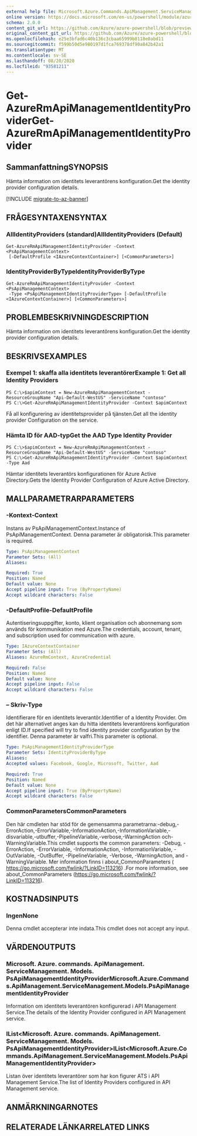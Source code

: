 ```yaml
---
external help file: Microsoft.Azure.Commands.ApiManagement.ServiceManagement.dll-Help.xml
online version: https://docs.microsoft.com/en-us/powershell/module/azurerm.apimanagement/get-azurermapimanagementidentityprovider
schema: 2.0.0
content_git_url: https://github.com/Azure/azure-powershell/blob/preview/src/ResourceManager/ApiManagement/Commands.ApiManagement/help/Get-AzureRmApiManagementIdentityProvider.md
original_content_git_url: https://github.com/Azure/azure-powershell/blob/preview/src/ResourceManager/ApiManagement/Commands.ApiManagement/help/Get-AzureRmApiManagementIdentityProvider.md
ms.openlocfilehash: e25e3bfad6c40b136c3cbaa65999b8118e0abd11
ms.sourcegitcommit: f599b50d5e980197d1fca769378df90a842b42a1
ms.translationtype: MT
ms.contentlocale: sv-SE
ms.lasthandoff: 08/20/2020
ms.locfileid: "93581211"
---
```

# <span data-ttu-id="63feb-101">Get-AzureRmApiManagementIdentityProvider</span><span class="sxs-lookup"><span data-stu-id="63feb-101">Get-AzureRmApiManagementIdentityProvider</span></span>

## <span data-ttu-id="63feb-102">Sammanfattning</span><span class="sxs-lookup"><span data-stu-id="63feb-102">SYNOPSIS</span></span>
<span data-ttu-id="63feb-103">Hämta information om identitets leverantörens konfiguration.</span><span class="sxs-lookup"><span data-stu-id="63feb-103">Get the identity provider configuration details.</span></span>

[!INCLUDE [migrate-to-az-banner](../../includes/migrate-to-az-banner.md)]

## <span data-ttu-id="63feb-104">FRÅGESYNTAXEN</span><span class="sxs-lookup"><span data-stu-id="63feb-104">SYNTAX</span></span>

### <span data-ttu-id="63feb-105">AllIdentityProviders (standard)</span><span class="sxs-lookup"><span data-stu-id="63feb-105">AllIdentityProviders (Default)</span></span>
```
Get-AzureRmApiManagementIdentityProvider -Context <PsApiManagementContext>
 [-DefaultProfile <IAzureContextContainer>] [<CommonParameters>]
```

### <span data-ttu-id="63feb-106">IdentityProviderByType</span><span class="sxs-lookup"><span data-stu-id="63feb-106">IdentityProviderByType</span></span>
```
Get-AzureRmApiManagementIdentityProvider -Context <PsApiManagementContext>
 -Type <PsApiManagementIdentityProviderType> [-DefaultProfile <IAzureContextContainer>] [<CommonParameters>]
```

## <span data-ttu-id="63feb-107">PROBLEMBESKRIVNING</span><span class="sxs-lookup"><span data-stu-id="63feb-107">DESCRIPTION</span></span>
<span data-ttu-id="63feb-108">Hämta information om identitets leverantörens konfiguration.</span><span class="sxs-lookup"><span data-stu-id="63feb-108">Get the identity provider configuration details.</span></span>

## <span data-ttu-id="63feb-109">BESKRIVS</span><span class="sxs-lookup"><span data-stu-id="63feb-109">EXAMPLES</span></span>

### <span data-ttu-id="63feb-110">Exempel 1: skaffa alla identitets leverantörer</span><span class="sxs-lookup"><span data-stu-id="63feb-110">Example 1: Get all Identity Providers</span></span>

```
PS C:\>$apimContext = New-AzureRmApiManagementContext -ResourceGroupName "Api-Default-WestUS" -ServiceName "contoso"
PS C:\>Get-AzureRmApiManagementIdentityProvider -Context $apimContext
```

<span data-ttu-id="63feb-111">Få all konfigurering av identitetsprovider på tjänsten.</span><span class="sxs-lookup"><span data-stu-id="63feb-111">Get all the identity provider Configuration on the service.</span></span>

### <span data-ttu-id="63feb-112">Hämta ID för AAD-typ</span><span class="sxs-lookup"><span data-stu-id="63feb-112">Get the AAD Type Identity Provider</span></span>
```
PS C:\>$apimContext = New-AzureRmApiManagementContext -ResourceGroupName "Api-Default-WestUS" -ServiceName "contoso"
PS C:\>Get-AzureRmApiManagementIdentityProvider -Context $apimContext -Type Aad
```

<span data-ttu-id="63feb-113">Hämtar identitets leverantörs konfigurationen för Azure Active Directory.</span><span class="sxs-lookup"><span data-stu-id="63feb-113">Gets the Identity Provider Configuration of Azure Active Directory.</span></span>

## <span data-ttu-id="63feb-114">MALLPARAMETRAR</span><span class="sxs-lookup"><span data-stu-id="63feb-114">PARAMETERS</span></span>

### <span data-ttu-id="63feb-115">-Kontext</span><span class="sxs-lookup"><span data-stu-id="63feb-115">-Context</span></span>
<span data-ttu-id="63feb-116">Instans av PsApiManagementContext.</span><span class="sxs-lookup"><span data-stu-id="63feb-116">Instance of PsApiManagementContext.</span></span>
<span data-ttu-id="63feb-117">Denna parameter är obligatorisk.</span><span class="sxs-lookup"><span data-stu-id="63feb-117">This parameter is required.</span></span>

```yaml
Type: PsApiManagementContext
Parameter Sets: (All)
Aliases: 

Required: True
Position: Named
Default value: None
Accept pipeline input: True (ByPropertyName)
Accept wildcard characters: False
```

### <span data-ttu-id="63feb-118">-DefaultProfile</span><span class="sxs-lookup"><span data-stu-id="63feb-118">-DefaultProfile</span></span>
<span data-ttu-id="63feb-119">Autentiseringsuppgifter, konto, klient organisation och abonnemang som används för kommunikation med Azure.</span><span class="sxs-lookup"><span data-stu-id="63feb-119">The credentials, account, tenant, and subscription used for communication with azure.</span></span>
 
```yaml
Type: IAzureContextContainer
Parameter Sets: (All)
Aliases: AzureRmContext, AzureCredential

Required: False
Position: Named
Default value: None
Accept pipeline input: False
Accept wildcard characters: False
```

### <span data-ttu-id="63feb-120">– Skriv</span><span class="sxs-lookup"><span data-stu-id="63feb-120">-Type</span></span>
<span data-ttu-id="63feb-121">Identifierare för en identitets leverantör.</span><span class="sxs-lookup"><span data-stu-id="63feb-121">Identifier of a Identity Provider.</span></span>
<span data-ttu-id="63feb-122">Om det här alternativet anges kan du hitta identitets leverantörens konfiguration enligt ID.</span><span class="sxs-lookup"><span data-stu-id="63feb-122">If specified will try to find identity provider configuration by the identifier.</span></span>
<span data-ttu-id="63feb-123">Denna parameter är valfri.</span><span class="sxs-lookup"><span data-stu-id="63feb-123">This parameter is optional.</span></span>

```yaml
Type: PsApiManagementIdentityProviderType
Parameter Sets: IdentityProviderByType
Aliases: 
Accepted values: Facebook, Google, Microsoft, Twitter, Aad

Required: True
Position: Named
Default value: None
Accept pipeline input: True (ByPropertyName)
Accept wildcard characters: False
```

### <span data-ttu-id="63feb-124">CommonParameters</span><span class="sxs-lookup"><span data-stu-id="63feb-124">CommonParameters</span></span>
<span data-ttu-id="63feb-125">Den här cmdleten har stöd för de gemensamma parametrarna:-debug,-ErrorAction,-ErrorVariable,-InformationAction,-InformationVariable,-disvariable,-utbuffer,-PipelineVariable,-verbose,-WarningAction och-WarningVariable.</span><span class="sxs-lookup"><span data-stu-id="63feb-125">This cmdlet supports the common parameters: -Debug, -ErrorAction, -ErrorVariable, -InformationAction, -InformationVariable, -OutVariable, -OutBuffer, -PipelineVariable, -Verbose, -WarningAction, and -WarningVariable.</span></span> <span data-ttu-id="63feb-126">Mer information finns i about_CommonParameters ( https://go.microsoft.com/fwlink/?LinkID=113216) .</span><span class="sxs-lookup"><span data-stu-id="63feb-126">For more information, see about_CommonParameters (https://go.microsoft.com/fwlink/?LinkID=113216).</span></span>

## <span data-ttu-id="63feb-127">KOSTNADS</span><span class="sxs-lookup"><span data-stu-id="63feb-127">INPUTS</span></span>

### <span data-ttu-id="63feb-128">Ingen</span><span class="sxs-lookup"><span data-stu-id="63feb-128">None</span></span>
<span data-ttu-id="63feb-129">Denna cmdlet accepterar inte indata.</span><span class="sxs-lookup"><span data-stu-id="63feb-129">This cmdlet does not accept any input.</span></span>

## <span data-ttu-id="63feb-130">VÄRDEN</span><span class="sxs-lookup"><span data-stu-id="63feb-130">OUTPUTS</span></span>

### <span data-ttu-id="63feb-131">Microsoft. Azure. commands. ApiManagement. ServiceManagement. Models. PsApiManagementIdentityProvider</span><span class="sxs-lookup"><span data-stu-id="63feb-131">Microsoft.Azure.Commands.ApiManagement.ServiceManagement.Models.PsApiManagementIdentityProvider</span></span>
<span data-ttu-id="63feb-132">Information om identitets leverantören konfigurerad i API Management Service.</span><span class="sxs-lookup"><span data-stu-id="63feb-132">The details of the Identity Provider configured in API Management service.</span></span>

### <span data-ttu-id="63feb-133">IList<Microsoft. Azure. commands. ApiManagement. ServiceManagement. Models. PsApiManagementIdentityProvider></span><span class="sxs-lookup"><span data-stu-id="63feb-133">IList<Microsoft.Azure.Commands.ApiManagement.ServiceManagement.Models.PsApiManagementIdentityProvider></span></span>
<span data-ttu-id="63feb-134">Listan över identitets leverantörer som har kon figurer ATS i API Management Service.</span><span class="sxs-lookup"><span data-stu-id="63feb-134">The list of Identity Providers configured in API Management service.</span></span>

## <span data-ttu-id="63feb-135">ANMÄRKNINGAR</span><span class="sxs-lookup"><span data-stu-id="63feb-135">NOTES</span></span>

## <span data-ttu-id="63feb-136">RELATERADE LÄNKAR</span><span class="sxs-lookup"><span data-stu-id="63feb-136">RELATED LINKS</span></span>

